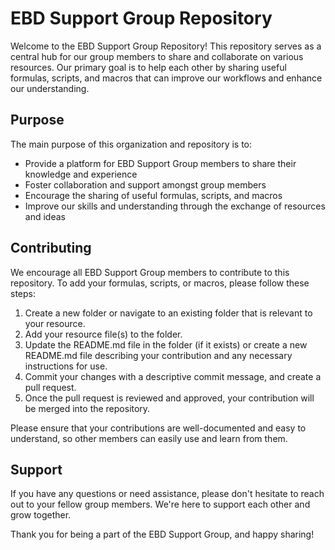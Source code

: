 # EBD Support Group Repository

Welcome to the EBD Support Group Repository! This repository serves as a central hub for our group members to share and collaborate on various resources. Our primary goal is to help each other by sharing useful formulas, scripts, and macros that can improve our workflows and enhance our understanding.

## Purpose

The main purpose of this organization and repository is to:

- Provide a platform for EBD Support Group members to share their knowledge and experience
- Foster collaboration and support amongst group members
- Encourage the sharing of useful formulas, scripts, and macros
- Improve our skills and understanding through the exchange of resources and ideas

## Contributing

We encourage all EBD Support Group members to contribute to this repository. To add your formulas, scripts, or macros, please follow these steps:

1. Create a new folder or navigate to an existing folder that is relevant to your resource.
2. Add your resource file(s) to the folder.
3. Update the README.md file in the folder (if it exists) or create a new README.md file describing your contribution and any necessary instructions for use.
4. Commit your changes with a descriptive commit message, and create a pull request.
5. Once the pull request is reviewed and approved, your contribution will be merged into the repository.

Please ensure that your contributions are well-documented and easy to understand, so other members can easily use and learn from them.

## Support

If you have any questions or need assistance, please don't hesitate to reach out to your fellow group members. We're here to support each other and grow together.

Thank you for being a part of the EBD Support Group, and happy sharing!
